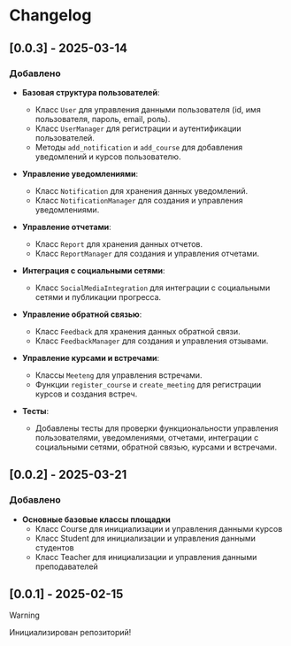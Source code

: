 # Changelog

## [0.0.3] - 2025-03-14
### Добавлено
- **Базовая структура пользователей**:
  - Класс `User` для управления данными пользователя (id, имя пользователя, пароль, email, роль).
  - Класс `UserManager` для регистрации и аутентификации пользователей.
  - Методы `add_notification` и `add_course` для добавления уведомлений и курсов пользователю.

- **Управление уведомлениями**:
  - Класс `Notification` для хранения данных уведомлений.
  - Класс `NotificationManager` для создания и управления уведомлениями.

- **Управление отчетами**:
  - Класс `Report` для хранения данных отчетов.
  - Класс `ReportManager` для создания и управления отчетами.

- **Интеграция с социальными сетями**:
  - Класс `SocialMediaIntegration` для интеграции с социальными сетями и публикации прогресса.

- **Управление обратной связью**:
  - Класс `Feedback` для хранения данных обратной связи.
  - Класс `FeedbackManager` для создания и управления отзывами.

- **Управление курсами и встречами**:
  - Классы `Meeteng` для управления встречами.
  - Функции `register_course` и `create_meeting` для регистрации курсов и создания встреч.

- **Тесты**:
  - Добавлены тесты для проверки функциональности управления пользователями, уведомлениями, отчетами, интеграции с социальными сетями, обратной связью, курсами и встречами.

## [0.0.2] - 2025-03-21
### Добавлено
- **Основные базовые классы площадки**
	- Класс Course для инициализации и управления данными курсов
	- Класс Student для инициализации и управления данными студентов
	- Класс Teacher для инициализации и управления данными преподавателей

## [0.0.1] - 2025-02-15

>[!warning]
Инициализирован репозиторий!